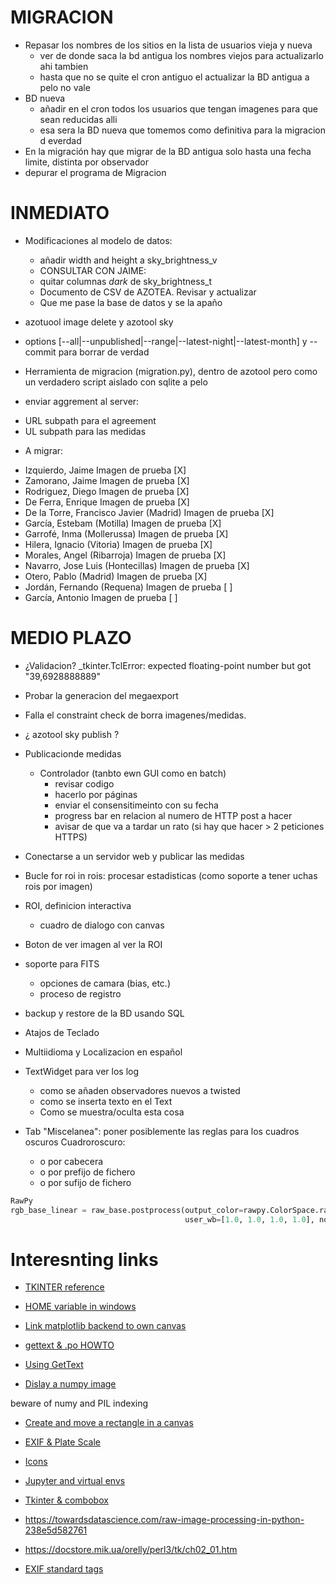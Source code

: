
MIGRACION
=========

* Repasar los nombres de los sitios en la lista de usuarios vieja y nueva
  - ver de donde saca la bd antigua los nombres viejos para actualizarlo ahi tambien
  - hasta que no se quite el cron antiguo el actualizar la BD antigua a pelo no vale
* BD nueva
  - añadir en el cron todos los usuarios que tengan imagenes para que sean reducidas alli
  - esa sera la BD nueva que tomemos como definitiva para la migracion d everdad
* En la migración hay que migrar de la BD antigua solo hasta una fecha limite, distinta por observador
* depurar el programa de Migracion


INMEDIATO
=========

* Modificaciones al modelo de datos:
  - añadir width and height a sky_brightness_v
  - CONSULTAR CON JAIME:
   - quitar columnas *dark* de sky_brightness_t
   - Documento de CSV de AZOTEA. Revisar y actualizar
   - Que me pase la base de datos y se la apaño

* azotuool image delete y azotool sky
- options [--all|--unpublished|--range|--latest-night|--latest-month] y --commit para borrar de verdad

* Herramienta de migracion (migration.py), dentro de azotool pero como un verdadero script aislado con sqlite a pelo

* enviar aggrement al server:
- URL subpath para el agreement
- UL subpath para las medidas

* A migrar:
- Izquierdo, Jaime                       Imagen de prueba [X]
- Zamorano, Jaime                        Imagen de prueba [X]
- Rodriguez, Diego                       Imagen de prueba [X]
- De Ferra, Enrique                      Imagen de prueba [X]
- De la Torre, Francisco Javier (Madrid) Imagen de prueba [X]
- García, Estebam (Motilla)              Imagen de prueba [X]
- Garrofé, Inma (Mollerussa)             Imagen de prueba [X]
- Hilera, Ignacio (Vitoria)              Imagen de prueba [X]
- Morales, Angel (Ribarroja)             Imagen de prueba [X]
- Navarro, Jose Luis (Hontecillas)       Imagen de prueba [X]
- Otero, Pablo (Madrid)                  Imagen de prueba [X]
- Jordán, Fernando (Requena)             Imagen de prueba [ ]
- García, Antonio                        Imagen de prueba [ ]

MEDIO PLAZO
===========


* ¿Validacion? _tkinter.TclError: expected floating-point number but got "39,6928888889"
* Probar la generacion del megaexport
* Falla el constraint check de borra imagenes/medidas.
* ¿ azotool sky publish ?
* Publicacionde medidas
  - Controlador (tanbto ewn GUI como en batch)
    - revisar codigo
    - hacerlo por páginas
    - enviar el consensitimeinto con su fecha
    - progress bar en relacion al numero de HTTP post a hacer
    - avisar de que va a tardar un rato (si hay que hacer > 2 peticiones HTTPS)

* Conectarse a un servidor web y publicar las medidas


* Bucle for roi in rois:
  procesar estadisticas (como soporte a tener uchas rois por imagen)


* ROI, definicion interactiva
  - cuadro de dialogo con canvas

* Boton de ver imagen al ver la ROI

* soporte para FITS
  - opciones de camara (bias, etc.)
  - proceso de registro

* backup y restore de la BD usando SQL

* Atajos de Teclado


* Multiidioma y  Localizacion en español

* TextWidget para ver los log
   - como se añaden observadores nuevos a twisted
   - como se inserta texto en el Text
   - Como se muestra/oculta esta cosa

* Tab "Miscelanea": poner posiblemente las reglas para los cuadros oscuros
  Cuadroroscuro:
  - o por cabecera
  - o por prefijo de fichero
  - o por sufijo de fichero


```python
RawPy
rgb_base_linear = raw_base.postprocess(output_color=rawpy.ColorSpace.raw, gamma=(1, 1),
                                       user_wb=[1.0, 1.0, 1.0, 1.0], no_auto_bright=True)
```

Interesnting links
==================

* [TKINTER reference](https://anzeljg.github.io/rin2/book2/2405/docs/tkinter/index.html)

* [HOME variable in windows](https://superuser.com/questions/607105/is-the-home-environment-variable-normally-set-in-windows)

* [Link matplotlib backend to own canvas](https://pythonprogramming.net/how-to-embed-matplotlib-graph-tkinter-gui/)

* [gettext & .po HOWTO](https://phrase.com/blog/posts/translate-python-gnu-gettext/)

* [Using GetText](https://inventwithpython.com/blog/2014/12/20/translate-your-python-3-program-with-the-gettext-module/)

* [Dislay a numpy image](https://stackoverflow.com/questions/2659312/how-do-i-convert-a-numpy-array-to-and-display-an-image)

 beware of numy and PIL indexing 

* [Create and move a rectangle in a canvas](https://pythonprogramming.altervista.org/moving-a-rectangle-on-the-canvas-in-tkinter/?doing_wp_cron=1620111178.4584701061248779296875)

* [EXIF & Plate Scale](https://clarkvision.com/articles/platescale/)

* [Icons](https://commons.wikimedia.org/wiki/Tango_icons)

* [Jupyter and virtual envs](https://janakiev.com/blog/jupyter-virtual-envs/)

* [Tkinter & combobox](https://www.manejandodatos.es/2014/10/la-odisea-de-trabajar-con-combobox-en-tkinter/)

* https://towardsdatascience.com/raw-image-processing-in-python-238e5d582761

* https://docstore.mik.ua/orelly/perl3/tk/ch02_01.htm

* [EXIF standard tags](https://www.awaresystems.be/imaging/tiff/tifftags/privateifd/exif.html)


